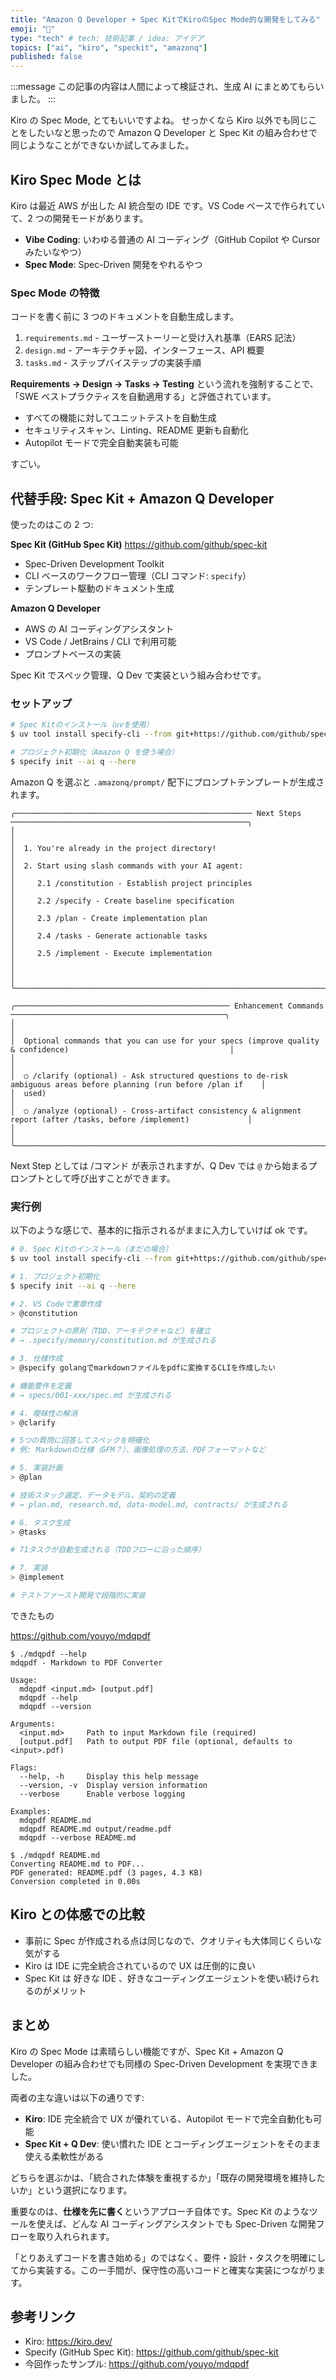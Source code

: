 ```yaml
---
title: "Amazon Q Developer + Spec KitでKiroのSpec Mode的な開発をしてみる"
emoji: "🚀"
type: "tech" # tech: 技術記事 / idea: アイデア
topics: ["ai", "kiro", "speckit", "amazonq"]
published: false
---
```


:::message
この記事の内容は人間によって検証され、生成 AI にまとめてもらいました。
:::

Kiro の Spec Mode, とてもいいですよね。
せっかくなら Kiro 以外でも同じことをしたいなと思ったので Amazon Q Developer と Spec Kit の組み合わせで同じようなことができないか試してみました。

## Kiro Spec Mode とは

Kiro は最近 AWS が出した AI 統合型の IDE です。VS Code ベースで作られていて、2 つの開発モードがあります。

- **Vibe Coding**: いわゆる普通の AI コーディング（GitHub Copilot や Cursor みたいなやつ）
- **Spec Mode**: Spec-Driven 開発をやれるやつ

### Spec Mode の特徴

コードを書く前に 3 つのドキュメントを自動生成します。

1. `requirements.md` - ユーザーストーリーと受け入れ基準（EARS 記法）
2. `design.md` - アーキテクチャ図、インターフェース、API 概要
3. `tasks.md` - ステップバイステップの実装手順

**Requirements → Design → Tasks → Testing** という流れを強制することで、「SWE ベストプラクティスを自動適用する」と評価されています。

- すべての機能に対してユニットテストを自動生成
- セキュリティスキャン、Linting、README 更新も自動化
- Autopilot モードで完全自動実装も可能

すごい。

## 代替手段: Spec Kit + Amazon Q Developer

使ったのはこの 2 つ:

**Spec Kit (GitHub Spec Kit)**
https://github.com/github/spec-kit

- Spec-Driven Development Toolkit
- CLI ベースのワークフロー管理（CLI コマンド: `specify`）
- テンプレート駆動のドキュメント生成

**Amazon Q Developer**

- AWS の AI コーディングアシスタント
- VS Code / JetBrains / CLI で利用可能
- プロンプトベースの実装

Spec Kit でスペック管理、Q Dev で実装という組み合わせです。

### セットアップ

```bash
# Spec Kitのインストール（uvを使用）
$ uv tool install specify-cli --from git+https://github.com/github/spec-kit.git

# プロジェクト初期化（Amazon Q を使う場合）
$ specify init --ai q --here
```

Amazon Q を選ぶと `.amazonq/prompt/` 配下にプロンプトテンプレートが生成されます。

```
╭───────────────────────────────────────────────────── Next Steps ─────────────────────────────────────────────────────╮
│                                                                                                                      │
│  1. You're already in the project directory!                                                                         │
│  2. Start using slash commands with your AI agent:                                                                   │
│     2.1 /constitution - Establish project principles                                                                 │
│     2.2 /specify - Create baseline specification                                                                     │
│     2.3 /plan - Create implementation plan                                                                           │
│     2.4 /tasks - Generate actionable tasks                                                                           │
│     2.5 /implement - Execute implementation                                                                          │
│                                                                                                                      │
╰──────────────────────────────────────────────────────────────────────────────────────────────────────────────────────╯

╭──────────────────────────────────────────────── Enhancement Commands ────────────────────────────────────────────────╮
│                                                                                                                      │
│  Optional commands that you can use for your specs (improve quality & confidence)                                    │
│                                                                                                                      │
│  ○ /clarify (optional) - Ask structured questions to de-risk ambiguous areas before planning (run before /plan if    │
│  used)                                                                                                               │
│  ○ /analyze (optional) - Cross-artifact consistency & alignment report (after /tasks, before /implement)             │
│                                                                                                                      │
╰──────────────────────────────────────────────────────────────────────────────────────────────────────────────────────╯
```

Next Step としては /コマンド が表示されますが、Q Dev では `@` から始まるプロンプトとして呼び出すことができます。

### 実行例

以下のような感じで、基本的に指示されるがままに入力していけば ok です。

```bash
# 0. Spec Kitのインストール（まだの場合）
$ uv tool install specify-cli --from git+https://github.com/github/spec-kit.git

# 1. プロジェクト初期化
$ specify init --ai q --here

# 2. VS Codeで憲章作成
> @constitution

# プロジェクトの原則（TDD、アーキテクチャなど）を確立
# → .specify/memory/constitution.md が生成される

# 3. 仕様作成
> @specify golangでmarkdownファイルをpdfに変換するCLIを作成したい

# 機能要件を定義
# → specs/001-xxx/spec.md が生成される

# 4. 曖昧性の解消
> @clarify

# 5つの質問に回答してスペックを明確化
# 例: Markdownの仕様（GFM？）、画像処理の方法、PDFフォーマットなど

# 5. 実装計画
> @plan

# 技術スタック選定、データモデル、契約の定義
# → plan.md, research.md, data-model.md, contracts/ が生成される

# 6. タスク生成
> @tasks

# 71タスクが自動生成される（TDDフローに沿った順序）

# 7. 実装
> @implement

# テストファースト開発で段階的に実装
```

できたもの

https://github.com/youyo/mdqpdf

```
$ ./mdqpdf --help
mdqpdf - Markdown to PDF Converter

Usage:
  mdqpdf <input.md> [output.pdf]
  mdqpdf --help
  mdqpdf --version

Arguments:
  <input.md>     Path to input Markdown file (required)
  [output.pdf]   Path to output PDF file (optional, defaults to <input>.pdf)

Flags:
  --help, -h     Display this help message
  --version, -v  Display version information
  --verbose      Enable verbose logging

Examples:
  mdqpdf README.md
  mdqpdf README.md output/readme.pdf
  mdqpdf --verbose README.md
```

```
$ ./mdqpdf README.md
Converting README.md to PDF...
PDF generated: README.pdf (3 pages, 4.3 KB)
Conversion completed in 0.00s
```

## Kiro との体感での比較

- 事前に Spec が作成される点は同じなので、クオリティも大体同じくらいな気がする
- Kiro は IDE に完全統合されているので UX は圧倒的に良い
- Spec Kit は 好きな IDE 、好きなコーディングエージェントを使い続けられるのがメリット

## まとめ

Kiro の Spec Mode は素晴らしい機能ですが、Spec Kit + Amazon Q Developer の組み合わせでも同様の Spec-Driven Development を実現できました。

両者の主な違いは以下の通りです:

- **Kiro**: IDE 完全統合で UX が優れている、Autopilot モードで完全自動化も可能
- **Spec Kit + Q Dev**: 使い慣れた IDE とコーディングエージェントをそのまま使える柔軟性がある

どちらを選ぶかは、「統合された体験を重視するか」「既存の開発環境を維持したいか」という選択になります。

重要なのは、**仕様を先に書く**というアプローチ自体です。Spec Kit のようなツールを使えば、どんな AI コーディングアシスタントでも Spec-Driven な開発フローを取り入れられます。

「とりあえずコードを書き始める」のではなく、要件・設計・タスクを明確にしてから実装する。この一手間が、保守性の高いコードと確実な実装につながります。

## 参考リンク

- Kiro: https://kiro.dev/
- Specify (GitHub Spec Kit): https://github.com/github/spec-kit
- 今回作ったサンプル: https://github.com/youyo/mdqpdf
